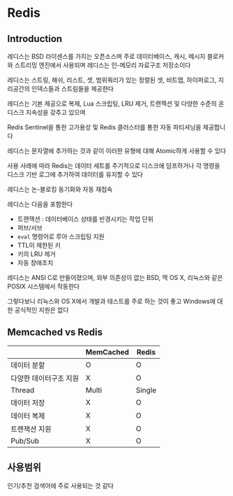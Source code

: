 # Redis

## Introduction

레디스는 BSD 라이센스를 가지는 오픈소스며 주로 데이터베이스, 캐시, 메시지 블로커와 스트리밍 엔진에서 사용되며 레디스는 인-메모리 자료구조 저장소이다

레디스는 스트링, 해쉬, 리스트, 셋, 범위쿼리가 있는 정렬된 셋, 비트맵, 하이퍼로그, 지리공간의 인덱스들과 스트림들을 제공한다

레디스는 기본 제공으로 복제, Lua 스크립팅, LRU 제거, 트랜잭션 및 다양한 수준의 온디스크 지속성을 갖추고 있으며 

Redis Sentinel을 통한 고가용성 및 Redis 클러스터를 통한 자동 파티셔닝을 제공합니다

레디스는 문자열에 추가하는 것과 같이 이러한 유형에 대해 Atomic하게 사용할 수 있다

사용 사례에 따라 Redis는 데이터 세트를 주기적으로 디스크에 덤프하거나 각 명령을 디스크 기반 로그에 추가하여 데이터를 유지할 수 있다

레디스는 논-블로킹 동기화와 자동 재접속

레디스는 다음을 포함한다

- 트랜잭션 : 데이터베이스 상태를 반경시키는 작업 단위
- 퍼브/서브
- `eval` 명령어로 루아 스크립팅 지원
- TTL이 제한된 키
- 키의 LRU 제거
- 자동 장애조치

레디스는 ANSI C로 만들어졌으며, 외부 의존성이 없는 BSD, 맥 OS X, 리눅스와 같은 POSIX 시스템에서 작동한다

그렇다보니 리눅스와 OS X에서 개발과 테스트를 주로 하는 것이 좋고 Windows에 대한 공식적인 지원은 없다

## Memcached vs Redis

|                      | MemCached | Redis  |
|----------------------|-----------|--------|
| 데이터 분할           |     O     |   O    |
| 다양한 데이터구조 지원 |     X     |   O    |
| Thread               |    Multi  | Single |
| 데이터 저장           |     X     |   O    |
| 데이터 복제           |     X     |   O    |
| 트랜잭션 지원         |     X     |   O    |
| Pub/Sub              |     X     |   O    |

## 사용범위

인기/추천 검색어에 주로 사용되는 것 같다